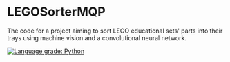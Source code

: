 # LEGOSorterMQP
The code for a project aiming to sort LEGO educational sets' parts into their trays using machine vision and a convolutional neural network.

[![Language grade: Python](https://img.shields.io/lgtm/grade/python/g/mariasharman137/LEGOSorterMQP.svg?logo=lgtm&logoWidth=18)](https://lgtm.com/projects/g/mariasharman137/LEGOSorterMQP/context:python)
